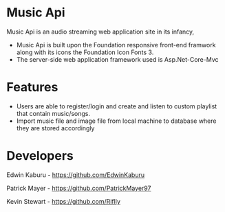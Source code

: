 # Music Api
Music Api is an audio streaming web application site in its infancy, 
 - Music Api is built upon the Foundation responsive front-end framwork along with its icons the Foundation Icon Fonts 3.
 - The server-side web application framework used is Asp.Net-Core-Mvc
# Features
- Users are able to register/login and create and listen to custom playlist that contain music/songs.
- Import music file and image file from local machine to database where they are stored accordingly

# Developers
Edwin Kaburu - https://github.com/EdwinKaburu

Patrick Mayer - https://github.com/PatrickMayer97

Kevin Stewart - https://github.com/Riflly
